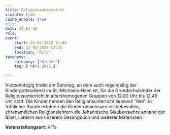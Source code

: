 ```yaml
---
title: Religionsunterricht
visible: true
cache_enable: true
#ics: 
date: 22-03-20
rule: 
event:
	start: 22-03-2020 12:00
	end: 22-03-2020 12:45
	location: 'KiTa'
taxonomy:
	category: ['Kinder']
	tag: ['März 2020']

---
```

Vierzehntägig findet am Sonntag, an dem auch regelmäßig der Kindergottesdienst im St.-Michaels-Heim ist, für die Grundschulkinder der Religionsunterricht in altershomogenen Gruppen von 12.00 Uhr bis 12.45 Uhr statt. Die Kinder nennen den Religionsunterricht liebevoll "Reli". In fröhlicher Runde erfahren die Kinder gemeinsam mit liebevollen, ehrenamtlichen Religionslehrern die Johannische Glaubenslehre anhand der Bibel, Liedern aus unserem Gesangbuch und weiterer Materialien.



**Veranstaltungsort:** KiTa


